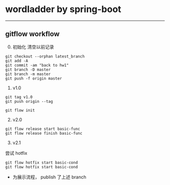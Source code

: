 # wordladder by spring-boot

---

## gitflow workflow

0. 初始化
   清空以前记录

```
git checkout --orphan latest_branch
git add -A
git commit -am "back to hw1"
git branch -D master
git branch -m master
git push -f origin master
```

1. v1.0

```
git tag v1.0
git push origin --tag
```

```
git flow init
```

2. v2.0

```
git flow release start basic-func
git flow release finish basic-func
```

3. v2.1

尝试 hotfix

```
git flow hotfix start basic-cond
git flow hotfix start basic-cond
```

- 为展示流程， publish 了上述 branch
